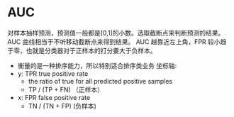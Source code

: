 # AUC
对样本抽样预测，预测值一般都是[0,1]的小数。选取截断点来判断预测的结果。AUC 曲线相当于不听移动截断点来得到结果。
AUC 越靠近左上角，FPR 较小趋于零，也就是分类器对于正样本的打分要大于负样本。
- 衡量的是一种排序能力，所以特别适合排序类业务
坐标轴:
- y: TPR true positive rate
    - the ratio of true for all predicted positive samples
    - TP / (TP + FN) （正样本）
- x: FPR false positive rate
    - TN / (TN + FP) (负样本)